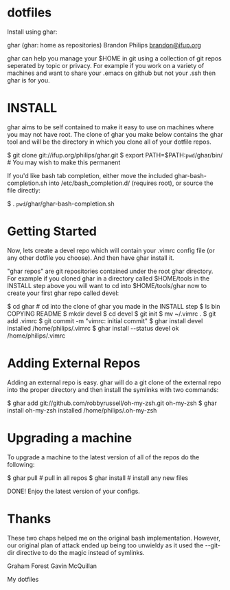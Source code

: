 dotfiles
========

Install using ghar:

ghar (ghar: home as repositories)
Brandon Philips <brandon@ifup.org>

ghar can help you manage your $HOME in git using a collection of git repos
seperated by topic or privacy. For example if you work on a variety of
machines and want to share your .emacs on github but not your .ssh then ghar
is for you.


INSTALL
=======

ghar aims to be self contained to make it easy to use on machines where you
may not have root. The clone of ghar you make below contains the ghar tool and
will be the directory in which you clone all of your dotfile repos.

  $ git clone git://ifup.org/philips/ghar.git
  $ export PATH=$PATH:`pwd`/ghar/bin/ # You may wish to make this permanent

If you'd like bash tab completion, either move the included
ghar-bash-completion.sh into /etc/bash_completion.d/ (requires root),
or source the file directly:

  $ . `pwd`/ghar/ghar-bash-completion.sh

Getting Started
===============

Now, lets create a devel repo which will contain your .vimrc config file (or
any other dotfile you choose). And then have ghar install it.

"ghar repos" are git repositories contained under the root ghar directory. For
example if you cloned ghar in a directory called $HOME/tools in the INSTALL
step above you will want to cd into $HOME/tools/ghar now to create your first
ghar repo called devel:

  $ cd ghar  # cd into the clone of ghar you made in the INSTALL step
  $ ls
  bin COPYING README
  $ mkdir devel
  $ cd devel
  $ git init
  $ mv ~/.vimrc .
  $ git add .vimrc
  $ git commit -m "vimrc: initial commit"
  $ ghar install
    devel
      installed	/home/philips/.vimrc
  $ ghar install --status
    devel
     ok	/home/philips/.vimrc

Adding External Repos
=====================

Adding an external repo is easy. ghar will do a git clone of the external repo
into the proper directory and then install the symlinks with two commands:

  $ ghar add git://github.com/robbyrussell/oh-my-zsh.git oh-my-zsh
  $ ghar install
    oh-my-zsh
     installed	/home/philips/.oh-my-zsh

Upgrading a machine
===================

To upgrade a machine to the latest version of all of the repos do the
following:

  $ ghar pull		# pull in all repos
  $ ghar install	# install any new files

DONE! Enjoy the latest version of your configs.

Thanks
======
These two chaps helped me on the original bash implementation. However,
our original plan of attack ended up being too unwieldy as it used the
--git-dir directive to do the magic instead of symlinks.

Graham Forest
Gavin McQuillan


My dotfiles
